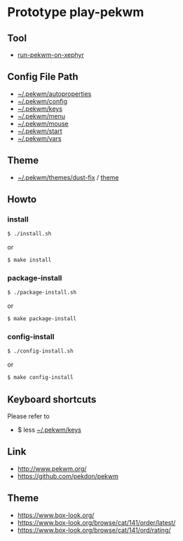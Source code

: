 
# Prototype play-pekwm


## Tool

* [run-pekwm-on-xephyr](../../tool/xephyr/develop-tool/run-pekwm-on-xephyr/)


## Config File Path

* [~/.pekwm/autoproperties](config/pekwm/autoproperties)
* [~/.pekwm/config](config/pekwm/config)
* [~/.pekwm/keys](config/pekwm/keys)
* [~/.pekwm/menu](config/pekwm/menu)
* [~/.pekwm/mouse](config/pekwm/mouse)
* [~/.pekwm/start](config/pekwm/start)
* [~/.pekwm/vars](config/pekwm/vars)


## Theme

* [~/.pekwm/themes/dust-fix](config/pekwm/themes/dust-fix) / [theme](config/pekwm/themes/dust-fix/theme)



## Howto


### install

``` sh
$ ./install.sh
```

or

``` sh
$ make install
```


### package-install

``` sh
$ ./package-install.sh
```

or

``` sh
$ make package-install
```


### config-install

``` sh
$ ./config-install.sh
```

or

``` sh
$ make config-install
```


## Keyboard shortcuts

Please refer to

* $ less [~/.pekwm/keys](config/pekwm/keys)


## Link

* http://www.pekwm.org/
* https://github.com/pekdon/pekwm


## Theme

* https://www.box-look.org/
* https://www.box-look.org/browse/cat/141/order/latest/
* https://www.box-look.org/browse/cat/141/ord/rating/
